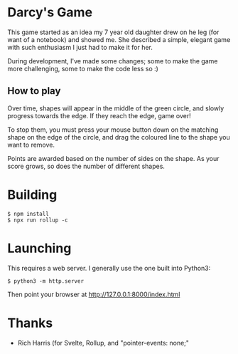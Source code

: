 # Darcy's Game

This game started as an idea my 7 year old daughter drew on he leg (for want of
a notebook) and showed me. She described a simple, elegant game with such
enthusiasm I just had to make it for her.

During development, I've made some changes; some to make the game more
challenging, some to make the code less so :)

## How to play

Over time, shapes will appear in the middle of the green circle, and slowly
progress towards the edge. If they reach the edge, game over!

To stop them, you must press your mouse button down on the matching shape on
the edge of the circle, and drag the coloured line to the shape you want to
remove.

Points are awarded based on the number of sides on the shape. As your score
grows, so does the number of different shapes.


# Building

    $ npm install
    $ npx run rollup -c

# Launching

This requires a web server. I generally use the one built into Python3:

    $ python3 -m http.server

Then point your browser at http://127.0.0.1:8000/index.html


# Thanks
- Rich Harris (for Svelte, Rollup, and "pointer-events: none;"
